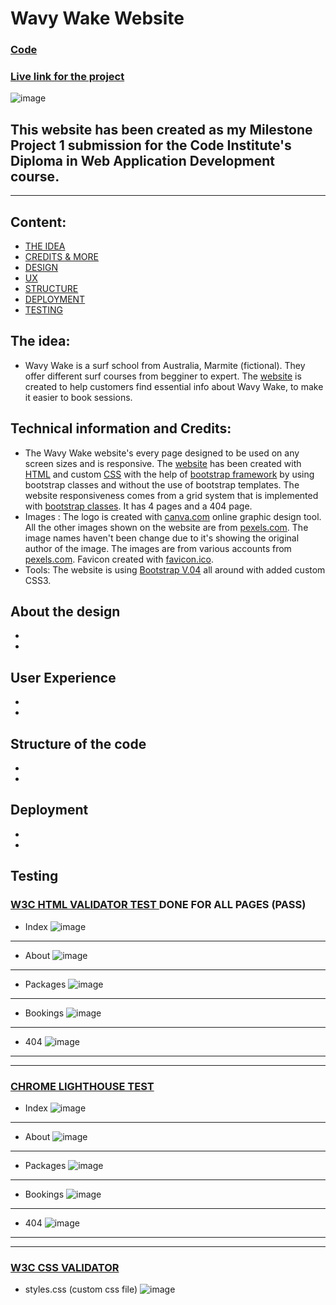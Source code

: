 # Wavy Wake Website
### [Code](https://github.com/parduckids/milestone-project-one)
### [Live link for the project](https://parduckids.github.io/milestone-project-one)


<!-- Screenshot on different devices  -->
![image](assets/images/all-devices-black.png)

## This website has been created as my Milestone Project 1 submission for the Code Institute's Diploma in Web Application Development course. 


---

## Content:
<!-- Content menu comes here -->
- [THE IDEA](#the-idea "Read about the web design")
- [CREDITS & MORE](#technical-information-and-credits  "Credits")
- [DESIGN](#about-the-design "Read about the web design")
- [UX](#user-experience "User Experience")
- [STRUCTURE](#structure-of-the-code "The structure of the website")
- [DEPLOYMENT](#deployment "Deployment")
- [TESTING](#testing "Testing information")






## The idea: 

- Wavy Wake is a surf school from Australia, Marmite (fictional). They offer different surf courses from begginer to expert. The [website](https://parduckids.github.io/milestone-project-one) is created to help customers find essential info about Wavy Wake, to make it easier to book sessions.

## Technical information and Credits: 

- The Wavy Wake website's every page designed to be used on any screen sizes and is responsive. The [website](https://parduckids.github.io/milestone-project-one) has been created with [HTML](https://en.wikipedia.org/wiki/HTML) and custom [CSS](https://en.wikipedia.org/wiki/CSS) with the help of [bootstrap framework](https://en.wikipedia.org/wiki/Bootstrap_(front-end_framework)) by using bootstrap classes and without the use of bootstrap templates. The website responsiveness comes from a grid system that is implemented with [bootstrap classes](https://getbootstrap.com/docs/5.2/extend/approach/#classes). It has 4 pages and a 404 page.
- Images : The logo is created with [canva.com](https://canva.com) online graphic design tool. All the other images shown on the website are from [pexels.com](https://pexels.com). The image names haven't been change due to it's showing the original author of the image. The images are from various accounts from [pexels.com](https://pexels.com). Favicon created with [favicon.ico](https://favicon.io/favicon-converter/).
- Tools: The website is using [Bootstrap V.04](https://getbootstrap.com/) all around with added custom CSS3.

## About the design
 - 
 - 
## User Experience
- 
- 
## Structure of the code
- 
- 
## Deployment
- 
- 
## Testing
### [W3C HTML VALIDATOR TEST ](https://validator.w3.org/) DONE FOR ALL PAGES (PASS)
- Index
![image](testing/index-html-test.png)
---
- About
![image](testing/about-html-test.png)
---
- Packages
![image](testing/packages-html-test.png)
---
- Bookings
![image](testing/bookings-html-test.png)
---
- 404
![image](testing/404-html-test.png)
---
---
### [CHROME LIGHTHOUSE TEST](https://developer.chrome.com/docs/lighthouse/overview/)
- Index
![image](testing/index-lighthouse-test.png)
---
- About
![image](testing/about-lighthouse-test.png)
---
- Packages
![image](testing/packages-lighthouse-test.png)
---
- Bookings
![image](testing/bookings-lighthouse-test.png)
---
- 404
![image](testing/404-lighthouse-test.png)
---
---
### [W3C CSS VALIDATOR](https://jigsaw.w3.org/css-validator/)
- styles.css (custom css file)
![image](testing/custom-css-validator.png)

